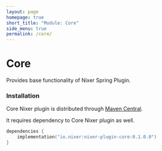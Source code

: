 ```yaml
---
layout: page
homepage: true
short_title: "Module: Core"
side_menu: true
permalink: /core/
---
```


# Core

Provides base functionality of Nixer Spring Plugin.

### Installation

Core Nixer plugin is distributed through [Maven Central](https://search.maven.org/search?q=io.nixer).

It requires dependency to Core Nixer plugin as well.

```kotlin
dependencies {
    implementation("io.nixer:nixer-plugin-core:0.1.0.0")
}
```
